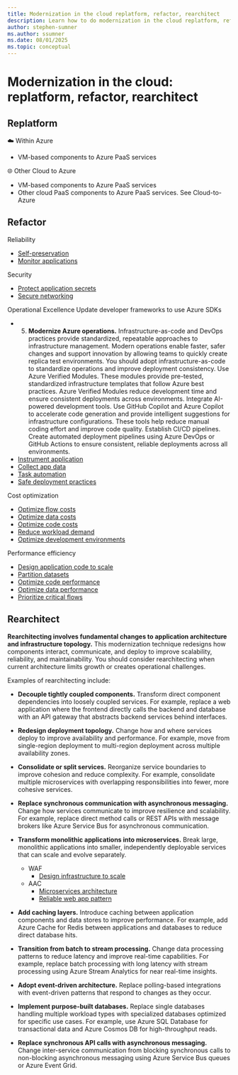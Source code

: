 ```yaml
---
title: Modernization in the cloud replatform, refactor, rearchitect
description: Learn how to do modernization in the cloud replatform, refactor, rearchitect
author: stephen-sumner
ms.author: ssumner
ms.date: 08/01/2025
ms.topic: conceptual
---
```


# Modernization in the cloud: replatform, refactor, rearchitect

## Replatform

☁️ Within Azure
- VM-based components to Azure PaaS services

🌐 Other Cloud to Azure
- VM-based components to Azure PaaS services
- Other cloud PaaS components to Azure PaaS services. See Cloud-to-Azure 

## Refactor

Reliability
- [Self-preservation](/azure/well-architected/reliability/self-preservation#application-design-guidance-and-patterns)
- [Monitor applications](/azure/well-architected/reliability/monitoring-alerting-strategy#monitor-applications)

Security
- [Protect application secrets](/azure/well-architected/security/application-secrets)
- [Secure networking](/azure/well-architected/security/networking)

Operational Excellence
Update developer frameworks to use Azure SDKs
- 5. **Modernize Azure operations.** Infrastructure-as-code and DevOps practices provide standardized, repeatable approaches to infrastructure management. Modern operations enable faster, safer changes and support innovation by allowing teams to quickly create replica test environments. You should adopt infrastructure-as-code to standardize operations and improve deployment consistency. Use Azure Verified Modules. These modules provide pre-tested, standardized infrastructure templates that follow Azure best practices. Azure Verified Modules reduce development time and ensure consistent deployments across environments. Integrate AI-powered development tools. Use GitHub Copilot and Azure Copilot to accelerate code generation and provide intelligent suggestions for infrastructure configurations. These tools help reduce manual coding effort and improve code quality. Establish CI/CD pipelines. Create automated deployment pipelines using Azure DevOps or GitHub Actions to ensure consistent, reliable deployments across all environments.
- [Instrument application](/azure/well-architected/operational-excellence/instrument-application)
- [Collect app data](/azure/well-architected/operational-excellence/observability#application-data)
- [Task automation](/azure/well-architected/operational-excellence/automate-tasks)
- [Safe deployment practices](/azure/well-architected/operational-excellence/safe-deployments)

Cost optimization
- [Optimize flow costs](/azure/well-architected/cost-optimization/optimize-flow-costs)
- [Optimize data costs](/azure/well-architected/cost-optimization/optimize-data-costs)
- [Optimize code costs](/azure/well-architected/cost-optimization/optimize-code-costs)
- [Reduce workload demand](/azure/well-architected/cost-optimization/optimize-scaling-costs#reduce-demand)
- [Optimize development environments](/azure/well-architected/cost-optimization/optimize-personnel-time#optimize-the-development-environment)

Performance efficiency
- [Design application code to scale](/azure/well-architected/performance-efficiency/scale-partition#design-application-to-scale)
- [Partition datasets](/azure/well-architected/performance-efficiency/scale-partition#partition-workload)
- [Optimize code performance](/azure/well-architected/performance-efficiency/optimize-code-infrastructure#optimize-code-performance)
- [Optimize data performance](/azure/well-architected/performance-efficiency/optimize-data-performance)
- [Prioritize critical flows](/azure/well-architected/performance-efficiency/prioritize-critical-flows)

## Rearchitect

**Rearchitecting involves fundamental changes to application architecture and infrastructure topology.** This modernization technique redesigns how components interact, communicate, and deploy to improve scalability, reliability, and maintainability. You should consider rearchitecting when current architecture limits growth or creates operational challenges.

Examples of rearchitecting include:

- **Decouple tightly coupled components.** Transform direct component dependencies into loosely coupled services. For example, replace a web application where the frontend directly calls the backend and database with an API gateway that abstracts backend services behind interfaces.

- **Redesign deployment topology.** Change how and where services deploy to improve availability and performance. For example, move from single-region deployment to multi-region deployment across multiple availability zones.

- **Consolidate or split services.** Reorganize service boundaries to improve cohesion and reduce complexity. For example, consolidate multiple microservices with overlapping responsibilities into fewer, more cohesive services.

- **Replace synchronous communication with asynchronous messaging.** Change how services communicate to improve resilience and scalability. For example, replace direct method calls or REST APIs with message brokers like Azure Service Bus for asynchronous communication.

- **Transform monolithic applications into microservices.** Break large, monolithic applications into smaller, independently deployable services that can scale and evolve separately.
    - WAF
        - [Design infrastructure to scale](/azure/well-architected/performance-efficiency/scale-partition#design-infrastructure-to-scale)
    - AAC
        - [Microservices architecture](/azure/architecture/guide/architecture-styles/microservices)
        - [Reliable web app pattern](/azure/architecture/web-apps/guides/enterprise-app-patterns/reliable-web-app/dotnet/guidance)

- **Add caching layers.** Introduce caching between application components and data stores to improve performance. For example, add Azure Cache for Redis between applications and databases to reduce direct database hits.

- **Transition from batch to stream processing.** Change data processing patterns to reduce latency and improve real-time capabilities. For example, replace batch processing with long latency with stream processing using Azure Stream Analytics for near real-time insights.

- **Adopt event-driven architecture.** Replace polling-based integrations with event-driven patterns that respond to changes as they occur.

- **Implement purpose-built databases.** Replace single databases handling multiple workload types with specialized databases optimized for specific use cases. For example, use Azure SQL Database for transactional data and Azure Cosmos DB for high-throughput reads.

- **Replace synchronous API calls with asynchronous messaging.** Change inter-service communication from blocking synchronous calls to non-blocking asynchronous messaging using Azure Service Bus queues or Azure Event Grid.